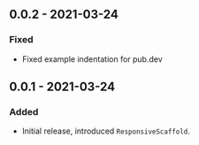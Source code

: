 ## 0.0.2 - 2021-03-24
### Fixed
- Fixed example indentation for pub.dev

## 0.0.1 - 2021-03-24
### Added
- Initial release, introduced `ResponsiveScaffold`.
